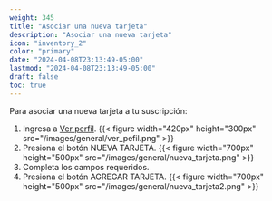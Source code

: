 ```yaml
---
weight: 345
title: "Asociar una nueva tarjeta"
description: "Asociar una nueva tarjeta"
icon: "inventory_2"
color: "primary"
date: "2024-04-08T23:13:49-05:00"
lastmod: "2024-04-08T23:13:49-05:00"
draft: false
toc: true
---
```


Para asociar una nueva tarjeta a tu suscripción:
1. Ingresa a [Ver perfil](Visualizar_tu_perfil.md). 
{{< figure width="420px" height="300px" src="/images/general/ver_pefil.png" >}}
2. Presiona el botón NUEVA TARJETA.
{{< figure width="700px" height="500px" src="/images/general/nueva_tarjeta.png" >}}
3. Completa los campos requeridos.
4. Presiona el botón AGREGAR TARJETA.
{{< figure width="700px" height="500px" src="/images/general/nueva_tarjeta2.png" >}}
